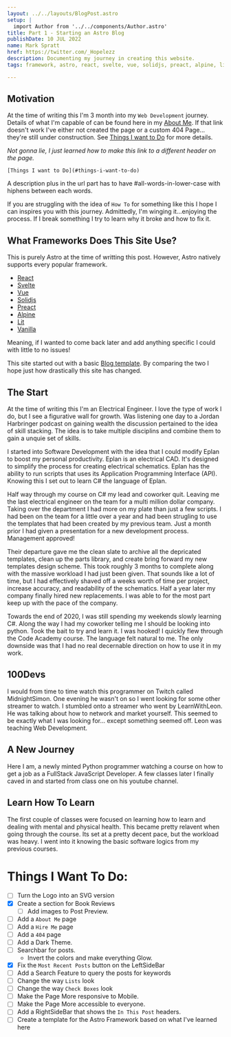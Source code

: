 ```yaml
---
layout: ../../layouts/BlogPost.astro
setup: |
  import Author from '../../components/Author.astro'
title: Part 1 - Starting an Astro Blog 
publishDate: 10 JUL 2022
name: Mark Spratt
href: https://twitter.com/_Hopelezz
description: Documenting my journey in creating this website.
tags: framework, astro, react, svelte, vue, solidjs, preact, alpine, lit, vanilla

---
```


## Motivation

At the time of writing this I'm 3 month into my `Web Development` journey. Details of what I'm capable of can be found here in my [About Me](aboutMe). If that link doesn't work I've either not created the page or a custom 404 Page... they're still under construction. See [Things I want to Do](#things-i-want-to-do) for more details. 

_Not gonna lie, I just learned how to make this link to a different header on the page._

```
[Things I want to Do](#things-i-want-to-do)
```

A description plus in the url part has to have #all-words-in-lower-case with hiphens between each words.

If you are struggling with the idea of `How To` for something like this I hope I can inspires you with this journey. Admittedly, I'm winging it...enjoying the process. If I break something I try to learn why it broke and how to fix it.

## What Frameworks Does This Site Use?

This is purely Astro at the time of writting this post. However, Astro natively supports every popular framework.

- [React](https://reactjs.org/)
- [Svelte](https://svelte.dev/)
- [Vue](https://vuejs.org/)
- [Solidjs](https://solidjs.com/)
- [Preact](https://preactjs.com/)
- [Alpine](https://alpinejs.dev/)
- [Lit](https://lit.dev/)
- [Vanilla](https://www.javascript.com/)

Meaning, if I wanted to come back later and add anything specific I could with little to no issues!

This site started out with a basic [Blog template](https://stackblitz.com/github/withastro/astro/tree/latest/examples/blog?file=README.md). By comparing the two I hope just how drastically this site has changed.

## The Start

At the time of writing this I'm an Electrical Engineer. I love the type of work I do, but I see a figurative wall for growth.
Was listening one day to a Jordan Harbringer podcast on gaining wealth the discussion pertained to the idea of skill stacking. The idea is to take multiple disciplins and combine them to gain a unquie set of skills. 

I started into Software Development with the idea that I could modify Eplan to boost my personal productivity. Eplan is an electrical CAD. It's designed to simplify the process for creating electrical schematics. Eplan has the ability to run scripts that uses its Application Programming Interface (API). Knowing this I set out to learn C# the language of Eplan. 

Half way through my course on C# my lead and coworker quit. Leaving me the last electrical engineer on the team for a multi million dollar company. Taking over the department I had more on my plate than just a few scripts. I had been on the team for a little over a year and had been strugling to use the templates that had been created by my previous team. Just a month prior I had given a presentation for a new development process. Management approved!

Their departure gave me the clean slate to archive all the depricated templates, clean up the parts library, and create bring forward my new templates design scheme. This took roughly 3 months to complete along with the massive workload I had just been given. That sounds like a lot of time, but I had effectively shaved off a weeks worth of time per project, increase accuracy, and readability of the schematics. Half a year later my company finally hired new replacements. I was able to for the most part keep up with the pace of the company.

Towards the end of 2020, I was still spending my weekends slowly learning C#. Along the way I had my coworker telling me I should be looking into python. Took the bait to try and learn it. I was hooked! I quickly flew through the Code Academy course. The language felt natural to me. The only downside was that I had no real decernable direction on how to use it in my work.

## 100Devs

I would from time to time watch this programmer on Twitch called MidnightSimon. One evening he wasn't on so I went looking for some other streamer to watch. I stumbled onto a streamer who went by LearnWithLeon. He was talking about how to network and market yourself. This seemed to be exactly what I was looking for... except something seemed off. Leon was teaching Web Development. 

## A New Journey

Here I am, a newly minted Python programmer watching a course on how to get a job as a FullStack JavaScript Developer. A few classes later I finally caved in and started from class one on his youtube channel.

## Learn How To Learn

The first couple of classes were focused on learning how to learn and dealing with mental and physical health. This became pretty relavent when going through the course. Its set at a pretty decent pace, but the workload was heavy. I went into it knowing the basic software logics from my previous courses. 



<!-- 
The first post I wrote actually started back in 2011 as a facebook post. My mom asked me one morning "[What is a Password Vault](1-password)". Now we're here in 2022 creating a blog. I started programming about 2 years prior learning C#. Making some tournament tracker and a  Shortly after that my roomate & my Co-worker both suggested I start learning Python. I ran through the course. I love writting in python but had no decernable direction. It feels the most intuitive to me. I even created a [Card Game](https://replit.com/@Hopelezz/War?v=1) from scratch.

One evening on Twitch I stumbled on a bootcamp called #100Devs. An instructor who goes by the name Leon was teaching about JavaScript. Honestly, at first I was just going to use the platform to hustle my way into a job, but using python instead. That was until I saw the different projects that were being built. 

## Baby Steps

First thing I did was make a Logo! Sure, it's not tied directly to programming the blog or anything, but I wanted to set a theme around a `brand`. It's not a bran YET, but it could be. I still have to work on creating an SVG version of it. That'll come when I have some creative headroom. For now I'll be using a simple PNG.

>SVG stands for Scalable Vector Graphics. It's a way to draw images that can be scaled, colored, and rotated.

## The Road

I wanted to add some flexibilty to my site. One thing it was missing was a navigation bar. So I created one! This is what it looked like originally:

<blockquote class="imgur-embed-pub" lang="en" data-id="a/88TWvWO"  ><a href="//imgur.com/a/88TWvWO">Sidebar</a></blockquote><script async src="//s.imgur.com/min/embed.js" charset="utf-8"></script>

I've since redesigned it, adding and removing features based on what I need.

For the icons I used this website [Boxicons](https://boxicons.com/). You can search over 1600 icons. You can even use the icons as fonts! Because of this I was able to rather easily modify the CSS of the icons.

I also added search (that doesn't work yet. I head that's hard...), -->

<!-- TODO -->

# Things I Want To Do:

- [ ] Turn the Logo into an SVG version
- [x] Create a section for Book Reviews
  - [ ] Add images to Post Preview.
- [ ] Add a `About Me` page
- [ ] Add a `Hire Me` page
- [ ] Add a `404` page
- [ ] Add a Dark Theme.
- [ ] Searchbar for posts.
  - Invert the colors and make everything Glow.
- [x] Fix the `Most Recent Posts` button on the LeftSideBar
- [ ] Add a Search Feature to query the posts for keywords
- [ ] Change the way `Lists` look
- [ ] Change the way `Check Boxes` look
- [ ] Make the Page More responsive to Mobile.
- [ ] Make the Page More accessible to everyone.
- [ ] Add a RightSideBar that shows the `In This Post` headers.
- [ ] Create a template for the Astro Framework based on what I've learned here
